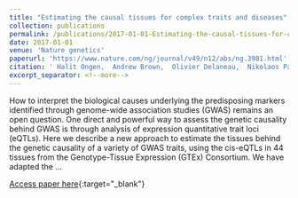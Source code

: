 ```yaml
---
title: "Estimating the causal tissues for complex traits and diseases"
collection: publications
permalink: /publications/2017-01-01-Estimating-the-causal-tissues-for-complex-traits-and-diseases
date: 2017-01-01
venue: 'Nature genetics'
paperurl: 'https://www.nature.com/ng/journal/v49/n12/abs/ng.3981.html'
citation: ' Halit Ongen,  Andrew Brown,  Olivier Delaneau,  Nikolaos Panousis,  Alexandra Nica,  Emmanouil Dermitzakis,  GTEx Consortium et al.&quot;Estimating the causal tissues for complex traits and diseases.&quot; Nature genetics, 2017.'
excerpt_separator: <!--more-->
---
```

<!--more-->
How to interpret the biological causes underlying the predisposing markers identified through genome-wide association studies (GWAS) remains an open question. One direct and powerful way to assess the genetic causality behind GWAS is through analysis of expression quantitative trait loci (eQTLs). Here we describe a new approach to estimate the tissues behind the genetic causality of a variety of GWAS traits, using the cis-eQTLs in 44 tissues from the Genotype-Tissue Expression (GTEx) Consortium. We have adapted the …

[Access paper here](https://www.nature.com/ng/journal/v49/n12/abs/ng.3981.html){:target="_blank"}
